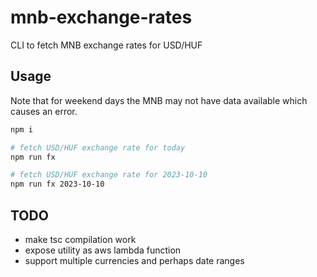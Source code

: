 # mnb-exchange-rates
CLI to fetch MNB exchange rates for USD/HUF

## Usage
Note that for weekend days the MNB may not have data available which causes an error.

```bash
npm i

# fetch USD/HUF exchange rate for today
npm run fx

# fetch USD/HUF exchange rate for 2023-10-10 
npm run fx 2023-10-10

```

## TODO
- make tsc compilation work
- expose utility as aws lambda function
- support multiple currencies and perhaps date ranges
